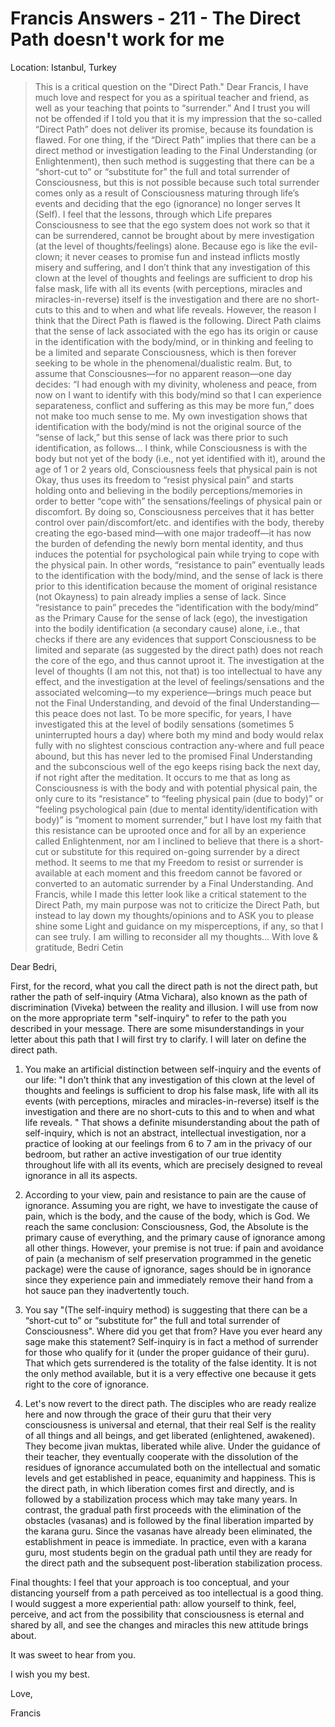 # Francis Answers - 211 - The Direct Path doesn't work for me

Location: Istanbul, Turkey

>This is a critical question on the \"Direct Path.\" Dear Francis, I have much love and respect for you as a spiritual teacher and friend, as well as your teaching that points to “surrender.” And I trust you will not be offended if I told you that it is my impression that the so-called “Direct Path” does not deliver its promise, because its foundation is flawed. For one thing, if the “Direct Path” implies that there can be a direct method or investigation leading to the Final Understanding (or Enlightenment), then such method is suggesting that there can be a “short-cut to” or “substitute for” the full and total surrender of Consciousness, but this is not possible because such total surrender comes only as a result of Consciousness maturing through life’s events and deciding that the ego (ignorance) no longer serves It (Self). I feel that the lessons, through which Life prepares Consciousness to see that the ego system does not work so that it can be surrendered, cannot be brought about by mere investigation (at the level of thoughts/feelings) alone. Because ego is like the evil-clown; it never ceases to promise fun and instead inflicts mostly misery and suffering, and I don’t think that any investigation of this clown at the level of thoughts and feelings are sufficient to drop his false mask, life with all its events (with perceptions, miracles and miracles-in-reverse) itself is the investigation and there are no short-cuts to this and to when and what life reveals. However, the reason I think that the Direct Path is flawed is the following. Direct Path claims that the sense of lack associated with the ego has its origin or cause in the identification with the body/mind, or in thinking and feeling to be a limited and separate Consciousness, which is then forever seeking to be whole in the phenomenal/dualistic realm. But, to assume that Consciousnes—for no apparent reason—one day decides: “I had enough with my divinity, wholeness and peace, from now on I want to identify with this body/mind so that I can experience separateness, conflict and suffering as this may be more fun,” does not make too much sense to me. My own investigation shows that identification with the body/mind is not the original source of the “sense of lack,” but this sense of lack was there prior to such identification, as follows… I think, while Consciousness is with the body but not yet of the body (i.e., not yet identified with it), around the age of 1 or 2 years old, Consciousness feels that physical pain is not Okay, thus uses its freedom to “resist physical pain” and starts holding onto and believing in the bodily perceptions/memories in order to better “cope with” the sensations/feelings of physical pain or discomfort. By doing so, Consciousness perceives that it has better control over pain/discomfort/etc. and identifies with the body, thereby creating the ego-based mind—with one major tradeoff—it has now the burden of defending the newly born mental identity, and thus induces the potential for psychological pain while trying to cope with the physical pain. In other words, “resistance to pain” eventually leads to the identification with the body/mind, and the sense of lack is there prior to this identification because the moment of original resistance (not Okayness) to pain already implies a sense of lack. Since “resistance to pain” precedes the “identification with the body/mind” as the Primary Cause for the sense of lack (ego), the investigation into the bodily identification (a secondary cause) alone, i.e., that checks if there are any evidences that support Consciousness to be limited and separate (as suggested by the direct path) does not reach the core of the ego, and thus cannot uproot it. The investigation at the level of thoughts (I am not this, not that) is too intellectual to have any effect, and the investigation at the level of feelings/sensations and the associated welcoming—to my experience—brings much peace but not the Final Understanding, and devoid of the final Understanding—this peace does not last. To be more specific, for years, I have investigated this at the level of bodily sensations (sometimes 5 uninterrupted hours a day) where both my mind and body would relax fully with no slightest conscious contraction any-where and full peace abound, but this has never led to the promised Final Understanding and the subconscious well of the ego keeps rising back the next day, if not right after the meditation. It occurs to me that as long as Consciousness is with the body and with potential physical pain, the only cure to its “resistance” to “feeling physical pain (due to body)” or “feeling psychological pain (due to mental identity/identification with body)” is “moment to moment surrender,” but I have lost my faith that this resistance can be uprooted once and for all by an experience called Enlightenment, nor am I inclined to believe that there is a short-cut or substitute for this required on-going surrender by a direct method. It seems to me that my Freedom to resist or surrender is available at each moment and this freedom cannot be favored or converted to an automatic surrender by a Final Understanding. And Francis, while I made this letter look like a critical statement to the Direct Path, my main purpose was not to criticize the Direct Path, but instead to lay down my thoughts/opinions and to ASK you to please shine some Light and guidance on my misperceptions, if any, so that I can see truly. I am willing to reconsider all my thoughts… With love & gratitude, Bedri Cetin

Dear Bedri,

First, for the record, what you call the direct path is not the direct path, but rather the path of self-inquiry (Atma Vichara), also known as the path of discrimination (Viveka) between the reality and illusion. I will use from now on the more appropriate term "self-inquiry" to refer to the path you described in your message. There are some misunderstandings in your letter about this path that I will first try to clarify. I will later on define the direct path.

1. You make an artificial distinction between self-inquiry and the events of our life: "I don’t think that any investigation of this clown at the level of thoughts and feelings is sufficient to drop his false mask, life with all its events (with perceptions, miracles and miracles-in-reverse) itself is the investigation and there are no short-cuts to this and to when and what life reveals. " That shows a definite misunderstanding about the path of self-inquiry, which is not an abstract, intellectual investigation, nor a practice of looking at our feelings from 6 to 7 am in the privacy of our bedroom, but rather an active investigation of our true identity throughout life with all its events, which are precisely designed to reveal ignorance in all its aspects.

2. According to your view, pain and resistance to pain are the cause of ignorance. Assuming you are right, we have to investigate the cause of pain, which is the body, and the cause of the body, which is God. We reach the same conclusion: Consciousness, God, the Absolute is the primary cause of everything, and the primary cause of ignorance among all other things. However, your premise is not true: if pain and avoidance of pain (a mechanism of self preservation programmed in the genetic package) were the cause of ignorance, sages should be in ignorance since they experience pain and immediately remove their hand from a hot sauce pan they inadvertently touch.

3. You say "(The self-inquiry method) is suggesting that there can be a “short-cut to” or “substitute for” the full and total surrender of Consciousness". Where did you get that from? Have you ever heard any sage make this statement? Self-inquiry is in fact a method of surrender for those who qualify for it (under the proper guidance of their guru). That which gets surrendered is the totality of the false identity. It is not the only method available, but it is a very effective one because it gets right to the core of ignorance.

4. Let's now revert to the direct path. The disciples who are ready realize here and now through the grace of their guru that their very consciousness is universal and eternal, that their real Self is the reality of all things and all beings, and get liberated (enlightened, awakened). They become jivan muktas, liberated while alive. Under the guidance of their teacher, they eventually cooperate with the dissolution of the residues of ignorance accumulated both on the intellectual and somatic levels and get established in peace, equanimity and happiness. This is the direct path, in which liberation comes first and directly, and is followed by a stabilization process which may take many years. In contrast, the gradual path first proceeds with the elimination of the obstacles (vasanas) and is followed by the final liberation imparted by the karana guru. Since the vasanas have already been eliminated, the establishment in peace is immediate. In practice, even with a karana guru, most students begin on the gradual path until they are ready for the direct path and the subsequent post-liberation stabilization process.

Final thoughts: I feel that your approach is too conceptual, and your distancing yourself from a path perceived as too intellectual is a good thing. I would suggest a more experiential path: allow yourself to think, feel, perceive, and act from the possibility that consciousness is eternal and shared by all, and see the changes and miracles this new attitude brings about.

It was sweet to hear from you.

I wish you my best.

Love,

Francis